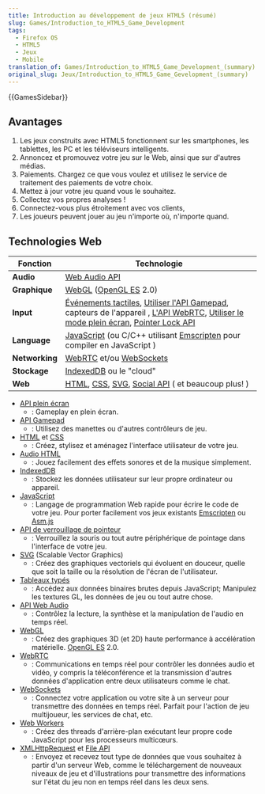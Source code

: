 ```yaml
---
title: Introduction au développement de jeux HTML5 (résumé)
slug: Games/Introduction_to_HTML5_Game_Development
tags:
  - Firefox OS
  - HTML5
  - Jeux
  - Mobile
translation_of: Games/Introduction_to_HTML5_Game_Development_(summary)
original_slug: Jeux/Introduction_to_HTML5_Game_Gevelopment_(summary)
---
```


{{GamesSidebar}}

## Avantages

1. Les jeux construits avec HTML5 fonctionnent sur les smartphones, les tablettes, les PC et les téléviseurs intelligents.
2. Annoncez et promouvez votre jeu sur le Web, ainsi que sur d'autres médias.
3. Paiements. Chargez ce que vous voulez et utilisez le service de traitement des paiements de votre choix.
4. Mettez à jour votre jeu quand vous le souhaitez.
5. Collectez vos propres analyses !
6. Connectez-vous plus étroitement avec vos clients,
7. Les joueurs peuvent jouer au jeu n'importe où, n'importe quand.

## Technologies Web

| **Fonction**   | Technologie                                                                                                                                                                                                                                                                                                                        |
| -------------- | ---------------------------------------------------------------------------------------------------------------------------------------------------------------------------------------------------------------------------------------------------------------------------------------------------------------------------------- |
| **Audio**      | [Web Audio API](/fr/docs/Web/API/Web_Audio_API)                                                                                                                                                                                                                                                                                    |
| **Graphique**  | [WebGL](/fr/docs/Web/API/WebGL_API) ([OpenGL ES](http://www.khronos.org/opengles/) 2.0)                                                                                                                                                                                                         |
| **Input**      | [Événements tactiles](/fr/docs/Web/Guide/DOM/Events/Touch_events), [Utiliser l'API Gamepad](/fr/docs/Web/Guide/API/Gamepad), capteurs de l'appareil , [L'API WebRTC](/fr/docs/Web/API/WebRTC_API), [Utiliser le mode plein écran](/fr/docs/Web/Guide/DOM/Using_full_screen_mode), [Pointer Lock API](/fr/docs/WebAPI/Pointer_Lock) |
| **Language**   | [JavaScript](/fr/docs/JavaScript) (ou C/C++  utilisant [Emscripten](https://github.com/kripken/emscripten/wiki) pour compiler en JavaScript )                                                                                                                   |
| **Networking** | [WebRTC](/fr/docs/WebRTC) et/ou [WebSockets](/fr/docs/Web/API/WebSockets_API)                                                                                                                                                                                                                                    |
| **Stockage**   | [IndexedDB](/fr/docs/Web/API/API_IndexedDB)  ou le "cloud"                                                                                                                                                                                                                                                                         |
| **Web**        | [HTML](/fr/docs/Web/HTML), [CSS](/fr/docs/Web/CSS), [SVG](/fr/docs/Web/SVG), [Social API](/fr/docs/Social_API) ( et beaucoup plus! )                                                                                                                                                                         |

- [API plein écran](/fr/docs/DOM/Using_fullscreen_mode)
  - : Gameplay en plein écran.
- [API Gamepad](/fr/docs/API/Gamepad/Using_Gamepad_API)
  - : Utilisez des manettes ou d'autres contrôleurs de jeu.
- [HTML](/fr/docs/HTML) et [CSS](/fr/docs/CSS)
  - : Créez, stylisez et aménagez l'interface utilisateur de votre jeu.
- [Audio HTML](/fr/docs/HTML/Element/audio)
  - : Jouez facilement des effets sonores et de la musique simplement.
- [IndexedDB](/fr/docs/IndexedDB)
  - : Stockez les données utilisateur sur leur propre ordinateur ou appareil.
- [JavaScript](/fr/docs/JavaScript)
  - : Langage de programmation Web rapide pour écrire le code de votre jeu.
    Pour porter facilement vos jeux existants [Emscripten](https://github.com/kripken/emscripten/wiki) ou [Asm.js](http://asmjs.org/spec/latest/)
- [API de verrouillage de pointeur](/fr/docs/WebAPI/Pointer_Lock)
  - : Verrouillez la souris ou tout autre périphérique de pointage dans l'interface de votre jeu.
- [SVG](/fr/docs/SVG) (Scalable Vector Graphics)
  - : Créez des graphiques vectoriels qui évoluent en douceur, quelle que soit la taille ou la résolution de l'écran de l'utilisateur.
- [Tableaux typés](/fr/docs/JavaScript/Typed_arrays)
  - : Accédez aux données binaires brutes depuis JavaScript; Manipulez les textures GL, les données de jeu ou tout autre chose.
- [API Web Audio](/fr/docs/Web_Audio_API)
  - : Contrôlez la lecture, la synthèse et la manipulation de l'audio en temps réel.
- [WebGL](/fr/docs/WebGL)
  - : Créez des graphiques 3D (et 2D) haute performance à accélération matérielle. [OpenGL ES](http://www.khronos.org/opengles/) 2.0.
- [WebRTC](/fr/docs/WebRTC)
  - : Communications en temps réel pour contrôler les données audio et vidéo, y compris la téléconférence et la transmission d'autres données d'application entre deux utilisateurs comme le chat.
- [WebSockets](/fr/docs/WebSockets)
  - : Connectez votre application ou votre site à un serveur pour transmettre des données en temps réel. Parfait pour l'action de jeu multijoueur, les services de chat, etc.
- [Web Workers](/fr/docs/DOM/Using_web_workers)
  - : Créez des threads d'arrière-plan exécutant leur propre code JavaScript pour les processeurs multicœurs.
- [XMLHttpRequest](/fr/docs/DOM/XMLHttpRequest) et [File API](/fr/docs/DOM/File_API)
  - : Envoyez et recevez tout type de données que vous souhaitez à partir d'un serveur Web, comme le téléchargement de nouveaux niveaux de jeu et d'illustrations pour transmettre des informations sur l'état du jeu non en temps réel dans les deux sens.
